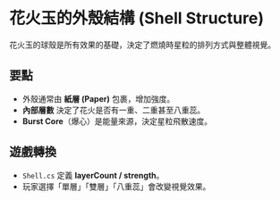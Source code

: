 # 花火玉的外殼結構 (Shell Structure)

花火玉的球殼是所有效果的基礎，決定了燃燒時星粒的排列方式與整體視覺。

## 要點
- 外殼通常由 **紙層 (Paper)** 包裹，增加強度。
- **內部層數** 決定了花火是否有一重、二重甚至八重蕊。
- **Burst Core**（爆心）是能量來源，決定星粒飛散速度。

## 遊戲轉換
- `Shell.cs` 定義 **layerCount / strength**。
- 玩家選擇「單層」「雙層」「八重蕊」會改變視覺效果。

